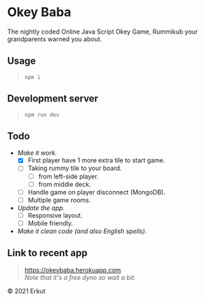 # Okey Baba
The nightly coded Online Java Script Okey Game, Rummikub your grandparents warned you about.

## Usage
> `npm i`

## Development server
> `npm run dev`

## Todo
* *Make it work.*
  * [x] First player have 1 more extra tile to start game.
  * [ ] Taking rummy tile to your board.
    * [ ] from left-side player.
    * [ ] from middle deck.
  * [ ] Handle game on player disconnect (MongoDB).
  * [ ] Multiple game rooms.
* *Update the app.*
  * [ ] Responsive layout.
  * [ ] Mobile friendly.
* *Make it clean code (and also English spells).*

## Link to recent app
> https://okeybaba.herokuapp.com \
> *Note that it's a free dyno so wait a bit.*

&copy; 2021 Erkut